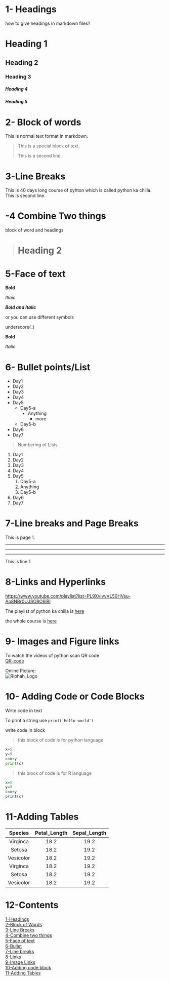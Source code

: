 # 1- Headings
how to give headings in markdown files?
# Heading 1
## Heading 2
### Heading 3
##### Heading 4
##### Heading 5
# 2- Block of words
This is normal text format in markdown.
>This is a special block of text.
>
>This is a second line.
# 3-Line Breaks
This is 40 days long course of pyhton which is called python ka chilla.\
 This is second line.
 # -4 Combine Two things
 block of word and headings
># Heading 2
# 5-Face of text

**Bold**

*Itlaic*

***Bold and Italic***

or you can use different symbols

underscore(_)

__Bold__

_Italic_

# 6- Bullet points/List
- Day1
- Day2
- Day3
- Day4
- Day5
  - Day5-a
    - Anything
      - more
  - Day5-b
- Day6
- Day7
> Numbering of Lists
1. Day1
2. Day2
3. Day3
4. Day4
5. Day5
    1. Day5-a
    2. Anything
    3. Day5-b
6. Day6
7. Day7
# 7-Line breaks and Page Breaks
This is page 1.

---
***
___
This is line 1.
# 8-Links and Hyperlinks

<https://www.youtube.com/playlist?list=PL9XvIvvVL50HVsu-Ao8NBr0UJSO8O6lBI>

The playlist of python ka chilla is [here](https://www.youtube.com/playlist?list=PL9XvIvvVL50HVsu-Ao8NBr0UJSO8O6lBI)

[Codanic]:(https://www.youtube.com/playlist?list=PL9XvIvvVL50HVsu-Ao8NBr0UJSO8O6lBI)
 
the whole course is [here][Codanic] 
# 9- Images and Figure links
To watch the videos of python scan QR code\
[QR-code](qr-code.png)

Online Picture:\
![Riphah_Logo](https://www.google.com/search?q=riphah+logo&sxsrf=AOaemvJNyNi_PiAoYCEnp5Nob14Vxv7GvA:1641701413905&tbm=isch&source=iu&ictx=1&fir=xywA_-tBfydStM%252CJhMXlcaAEUrnTM%252C_%253Bjib8NPrJY5jqQM%252CF4iIsegFO3FNTM%252C_%253B1vEZVSsXxygimM%252CW5_HeMp51jmBpM%252C_%253BHYDkxYRqy1S3eM%252CF7kGtKW5Ns2DeM%252C_%253BpGPo1UOFFTUbBM%252CuE4uw4Q9fvRtRM%252C_%253BpFR3AwOjOFPppM%252CG_3i9hdpx5Yo9M%252C_%253BoHX7rFvG6i_rMM%252C6grvwN7bVziNKM%252C_%253BhG4vKLVd-THmKM%252CvnRHXhaikip8oM%252C_%253Bvx5UIYucNS5UjM%252CeK35WvcPrhjZ4M%252C_%253BeESTOcdczZLgsM%252C7TqgkD88yTm6rM%252C_%253BD7o2xUC3DiN26M%252CLuKJ1hfotOwFMM%252C_%253B-6zi_194lm7RRM%252Cl8PATrXKut1ZmM%252C_%253BjDoPZElulcNe8M%252CGXTJeX0TXXnxZM%252C_%253BEuMKhR9pD4AJjM%252CPNFNxzNrmDLbTM%252C_%253BgYvwJqwAHnrC1M%252CSVQTSDmAMAxSkM%252C_&vet=1&usg=AI4_-kRtQ3cbNAGN7Kt2zmRie0lZ9-SfGg&sa=X&sqi=2&ved=2ahUKEwjs9eis5qP1AhXNAGMBHbjeBGMQ9QF6BAgEEAE#imgrc=xywA_-tBfydStM)
# 10- Adding Code or Code Blocks

Write code in text 

To print a string use `print('Hello world')`

write code in block

> this block of code is for python language
```python
x=5
y=9
c=x+y
print(c)
```
> this block of code is for R language
```r
x=5
y=9
c=x+y
print(c)
```
# 11-Adding Tables
| Species | Petal_Length| Sepal_Length|
|:-------:|:-----------:|:-----------:|
|Virginca|18.2|19.2|
|Setosa|18.2|19.2|
|Vesicolor|18.2|19.2|
|Virginca|18.2|19.2|
|Setosa|18.2|19.2|
|Vesicolor|18.2|19.2|
# 12-Contents

[1-Headings](#1--headings)\
[2-Block of Words](#2--block-of-words)\
[3-Line Breaks](#3-line-breaks)\
[4-Combine two things](#-4-combine-two-things)\
[5-Face of text](#5-face-of-text)\
[6-Bullet](#6--bullet-pointslist)\
[7-Line breaks](#7-line-breaks-and-page-breaks)\
[8-Links](#8-links-and-hyperlinks)\
[9-Image Links](#9--images-and-figure-links)\
[10-Adding code block](#10--adding-code-or-code-blocks)\
[11-Adding Tables](#11-adding-tables)











